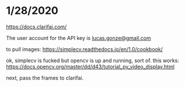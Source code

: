 # 1/28/2020

https://docs.clarifai.com/

The user account for the API key is lucas.gonze@gmail.com

to pull images:
https://simplecv.readthedocs.io/en/1.0/cookbook/

ok, simplecv is fucked but opencv is up and running, sort of.
this works:
https://docs.opencv.org/master/dd/d43/tutorial_py_video_display.html

next, pass the frames to clarifai.
